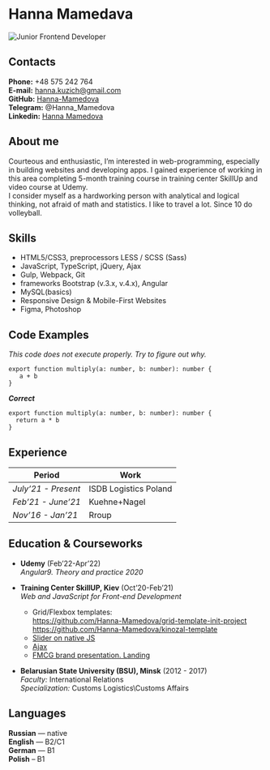 # Hanna Mamedava
![**Junior Frontend Developer**  ](/rsschool-cv\photo.jpg)

## Contacts
**Phone:** +48 575 242 764  
**E-mail:** hanna.kuzich@gmail.com  
**GitHub:** [Hanna-Mamedova](https://github.com/Hanna-Mamedova)  
**Telegram:** @Hanna_Mamedova  
**Linkedin:** [Hanna Mamedova](linkedin.com/in/hanna-mamedova)

## About me
Courteous and enthusiastic, I’m interested in web-programming, especially in building websites and developing apps. I gained experience of working in this area completing 5-month training course in training center SkillUp and video course at Udemy.  
I consider myself as a hardworking person with analytical and logical thinking, not afraid of math and statistics. I like to travel a lot. Since 10 do volleyball.

## Skills
* HTML5/CSS3, preprocessors LESS / SCSS (Sass)
* JavaScript, TypeScript, jQuery, Ajax
* Gulp, Webpack, Git
* frameworks Bootstrap (v.3.x, v.4.x), Angular
* MySQL(basics)
* Responsive Design & Mobile-First Websites
* Figma, Photoshop

## Code Examples
*This code does not execute properly. Try to figure out why.*
```
export function multiply(a: number, b: number): number {
   a + b
}

```
***Correct***
```
export function multiply(a: number, b: number): number {
  return a * b
}
```

## Experience
  Period              | Work 
----------------------|-------
*July’21 - Present*   |   ISDB Logistics Poland 
*Feb’21 - June’21*    |   Kuehne+Nagel 
*Nov’16 - Jan’21*     |   Rroup

## Education & Courseworks
* **Udemy** (Feb’22-Apr’22)  
*Angular9. Theory and practice 2020*

* **Training Center SkillUP, Kiev** (Oct’20-Feb’21)   
*Web and JavaScript for Front-end Development*

  + Grid/Flexbox templates:  
    https://github.com/Hanna-Mamedova/grid-template-init-project
    https://github.com/Hanna-Mamedova/kinozal-template
  + [Slider on native JS](https://github.com/Hanna-Mamedova/Slider)
  + [Ajax](https://github.com/Hanna-Mamedova/Ajax--)
  + [FMCG brand presentation. Landing](https://hanna-mamedova.github.io/FMCG-brand-presentation-Twix/)

* **Belarusian State University (BSU), Minsk** (2012 - 2017)  
*Faculty:* International Relations  
*Specialization:* Customs Logistics\Customs Affairs

## Languages
**Russian** — native  
**English** — B2/C1  
**German** — B1  
**Polish** – B1
